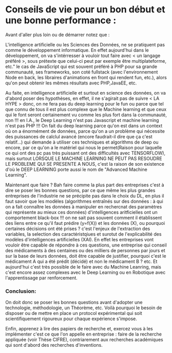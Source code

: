 # Conseils de vie pour un bon début et une bonne performance :

Avant d'aller plus loin ou de démarrer notez que :

L'intelligence artificielle ou les Sciences des Données, ne se pratiquent pas comme le développement informatique. En effet aujourd'hui dans le développement, on va s'intérresser à vouloir tout faire avec < un langage préféré >, sous prétexte que celui-ci peut par exemple être multiplateforme, etc." le cas de JavaScript qui est souvent préféré à PHP pour sa grande communauté, ses frameworks, son coté fullstack (avec l'environnement Node en back, les libraires d'animations en front qui rendent fun, etc.), alors qu'on peut obtenir les mêmes résultats avec PHP,JavaEE, etc.

Au faite, en intelligence artificielle et surtout en science des données, on va d'abord poser des hypothèses, en effet, il ne s'agirait pas de suivre < LA HYPE > donc, on ne fera pas du deep learning pour le fun ou parce que tel que connu de tous il est plus complexe que le Machine learning et que ceux qui le font seront certainement vu comme les plus fort dans la communauté, non !!! en I.A., le Deep Learning n'est pas Javascript et machine learning n'est pas PHP !!! On fait du deep learning parce qu'on est dans un context où on a énormément de données, parce qu'on a un problème qui nécessite des puissances de calclul avancé (encore faudrait-il dire que ça c'est relatif...) qui demande à utiliser ces techniques et algorithms de deep ou encore, par ce qu'on a le matériel qui nous le permet(Raison pour laquelle ce qui ont des pc pas très puissant ont des difficultés avec TENSORFLOW), mais surtout LORSQUE LE MACHINE LEARNING NE PEUT PAS RESOUDRE LE PROBLEME QUI SE PRESENTE A NOUS, c'est la raison de son existence d'où le DEEP LEARNING porte aussi le nom de "Advanced Machine Learning".

Maintenant que faire ? Bah faire comme la plus part des entreprises c'est à dire se poser les bonnes questions, par ce que même les plus grandes entreprises de l'industrie ne se précipite pas dans le choix du DL, en plus il faut savoir que les modèles (algorithmes entraînés sur des données : à qui on a fait connaître les données à manipuler en rechercnat des paramètres qui représente au mieux ces données) d'intelligences aritficielles ont un comportement black-box !!! on ne sait pas souvent comment il établissent des liens entre ce qu'il faut prédire (y=f(X)) et les données (X), ou pourquoi certaines décisions ont été prises ? c'est l'enjeux de l'extraction des variables, la selection des caractéristqiues et surotut de l'explicabilité des modèles d'intelligences artificielles (XAI). 
En effet les entreprises vont vouloir être capable de répondre à ces questions, une entreprise qui conseil des médicaments à des centaines ou des milliers de personnes par jours et sur la base de leurs données, doit être capable de justifier, pourquoi c'est le médicament A qui a été prédit (décidé) et non le médicament B ? etc. Et aujourd'hui c'est très possible de le faire avec du Machine Leanring, mais c'est encore assez complexes avec le Deep Learning ou en Robotique avec l'apprentissage par renforcement. 

### Conclusion:

On doit donc se poser les bonnes questions avant d'adopter une technologie, méthodologie, un Théorème, etc. Voilà pourquoi le besoin de disposer ou de mettre en place un protocol expérimental qui soit scientifiquement rigoureux pour chaque expérience s'impose.

Enfin, apprenez à lire des papiers de recherche et, exercez vous à les implémenter c'est ce que l'on appelle en entreprise : faire de la recherche appliquée (voir Thèse CIFRE), contriarement aux recherches académiques qui sont d'abord des recherches d'inventions.